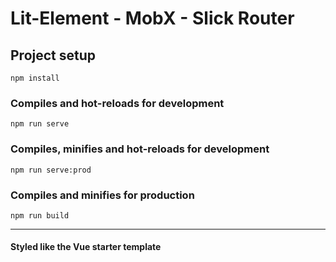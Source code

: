 # Lit-Element - MobX - Slick Router



## Project setup
```
npm install
```

### Compiles and hot-reloads for development
```
npm run serve
```

### Compiles, minifies and hot-reloads for development
```
npm run serve:prod
```


### Compiles and minifies for production
```
npm run build
```
----
#### Styled like the Vue starter template
